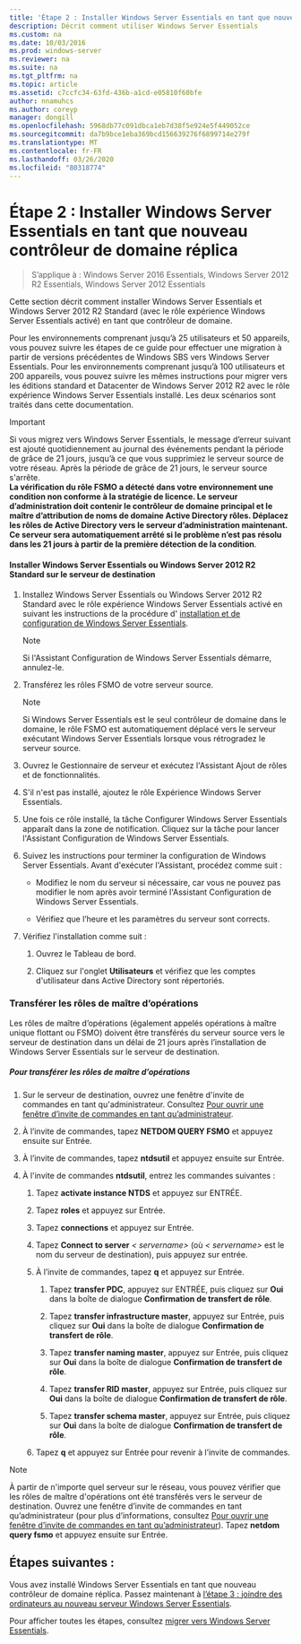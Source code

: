 ```yaml
---
title: 'Étape 2 : Installer Windows Server Essentials en tant que nouveau contrôleur de domaine réplica'
description: Décrit comment utiliser Windows Server Essentials
ms.custom: na
ms.date: 10/03/2016
ms.prod: windows-server
ms.reviewer: na
ms.suite: na
ms.tgt_pltfrm: na
ms.topic: article
ms.assetid: c7ccfc34-63fd-436b-a1cd-e05810f60bfe
author: nnamuhcs
ms.author: coreyp
manager: dongill
ms.openlocfilehash: 5968db77c091dbca1eb7d38f5e924e5f449052ce
ms.sourcegitcommit: da7b9bce1eba369bcd156639276f6899714e279f
ms.translationtype: MT
ms.contentlocale: fr-FR
ms.lasthandoff: 03/26/2020
ms.locfileid: "80318774"
---
```

# <a name="step-2-install-windows-server-essentials-as-a-new-replica-domain-controller"></a>Étape 2 : Installer Windows Server Essentials en tant que nouveau contrôleur de domaine réplica

>S’applique à : Windows Server 2016 Essentials, Windows Server 2012 R2 Essentials, Windows Server 2012 Essentials

Cette section décrit comment installer Windows Server Essentials et Windows Server 2012 R2 Standard (avec le rôle expérience Windows Server Essentials activé) en tant que contrôleur de domaine.  
  
 Pour les environnements comprenant jusqu’à 25 utilisateurs et 50 appareils, vous pouvez suivre les étapes de ce guide pour effectuer une migration à partir de versions précédentes de Windows SBS vers Windows Server Essentials. Pour les environnements comprenant jusqu’à 100 utilisateurs et 200 appareils, vous pouvez suivre les mêmes instructions pour migrer vers les éditions standard et Datacenter de Windows Server 2012 R2 avec le rôle expérience Windows Server Essentials installé. Les deux scénarios sont traités dans cette documentation.  
  
> [!IMPORTANT]
>  Si vous migrez vers Windows Server Essentials, le message d’erreur suivant est ajouté quotidiennement au journal des événements pendant la période de grâce de 21 jours, jusqu’à ce que vous supprimiez le serveur source de votre réseau. Après la période de grâce de 21 jours, le serveur source s'arrête. <br> **La vérification du rôle FSMO a détecté dans votre environnement une condition non conforme à la stratégie de licence. Le serveur d’administration doit contenir le contrôleur de domaine principal et le maître d’attribution de noms de domaine Active Directory rôles. Déplacez les rôles de Active Directory vers le serveur d’administration maintenant. Ce serveur sera automatiquement arrêté si le problème n’est pas résolu dans les 21 jours à partir de la première détection de la condition**.   
  
#### <a name="install-windows-server-essentials-or-windows-server-2012-r2-standard-on-the-destination-server"></a>Installer Windows Server Essentials ou Windows Server 2012 R2 Standard sur le serveur de destination  
  
1.  Installez Windows Server Essentials ou Windows Server 2012 R2 Standard avec le rôle expérience Windows Server Essentials activé en suivant les instructions de la procédure d' [installation et de configuration de Windows Server Essentials](../install/Install-and-Configure-Windows-Server-Essentials-or-Windows-Server-Essentials-Experience.md).  
  
    > [!NOTE]
    >  Si l'Assistant Configuration de Windows Server Essentials démarre, annulez-le.  
  
2.  Transférez les rôles FSMO de votre serveur source.  
  
    > [!NOTE]
    >  Si Windows Server Essentials est le seul contrôleur de domaine dans le domaine, le rôle FSMO est automatiquement déplacé vers le serveur exécutant Windows Server Essentials lorsque vous rétrogradez le serveur source.  
  
3.  Ouvrez le Gestionnaire de serveur et exécutez l'Assistant Ajout de rôles et de fonctionnalités.  
  
4.  S'il n'est pas installé, ajoutez le rôle Expérience Windows Server Essentials.  
  
5.  Une fois ce rôle installé, la tâche Configurer Windows Server Essentials apparaît dans la zone de notification. Cliquez sur la tâche pour lancer l'Assistant Configuration de Windows Server Essentials.  
  
6.  Suivez les instructions pour terminer la configuration de Windows Server Essentials. Avant d'exécuter l'Assistant, procédez comme suit :  
  
    -   Modifiez le nom du serveur si nécessaire, car vous ne pouvez pas modifier le nom après avoir terminé l'Assistant Configuration de Windows Server Essentials.  
  
    -   Vérifiez que l’heure et les paramètres du serveur sont corrects.  
  
7.  Vérifiez l'installation comme suit :  
  
    1.  Ouvrez le Tableau de bord.  
  
    2.  Cliquez sur l'onglet **Utilisateurs** et vérifiez que les comptes d'utilisateur dans Active Directory sont répertoriés.  
  
### <a name="transfer-the-operations-master-roles"></a>Transférer les rôles de maître d’opérations  
 Les rôles de maître d’opérations (également appelés opérations à maître unique flottant ou FSMO) doivent être transférés du serveur source vers le serveur de destination dans un délai de 21 jours après l’installation de Windows Server Essentials sur le serveur de destination.  
  
##### <a name="to-transfer-the-operations-master-roles"></a>Pour transférer les rôles de maître d’opérations  
  
1.  Sur le serveur de destination, ouvrez une fenêtre d'invite de commandes en tant qu'administrateur. Consultez [Pour ouvrir une fenêtre d’invite de commandes en tant qu’administrateur](https://technet.microsoft.com/library/cc947813\(v=WS.10\).aspx).  
  
2.  À l’invite de commandes, tapez **NETDOM QUERY FSMO** et appuyez ensuite sur Entrée.  
  
3.  À l’invite de commandes, tapez **ntdsutil** et appuyez ensuite sur Entrée.  
  
4.  À l'invite de commandes **ntdsutil**, entrez les commandes suivantes :  
  
    1.  Tapez **activate instance NTDS** et appuyez sur ENTRÉE.  
  
    2.  Tapez **roles** et appuyez sur Entrée.  
  
    3.  Tapez **connections** et appuyez sur Entrée.  
  
    4.  Tapez **Connect to server** *< servername\>* (où *< servername\>* est le nom du serveur de destination), puis appuyez sur entrée.  
  
    5.  À l’invite de commandes, tapez **q** et appuyez sur Entrée.  
  
        1.  Tapez **transfer PDC**, appuyez sur ENTRÉE, puis cliquez sur **Oui** dans la boîte de dialogue **Confirmation de transfert de rôle**.  
  
        2.  Tapez **transfer infrastructure master**, appuyez sur Entrée, puis cliquez sur **Oui** dans la boîte de dialogue **Confirmation de transfert de rôle**.  
  
        3.  Tapez **transfer naming master**, appuyez sur Entrée, puis cliquez sur **Oui** dans la boîte de dialogue **Confirmation de transfert de rôle**.  
  
        4.  Tapez **transfer RID master**, appuyez sur Entrée, puis cliquez sur **Oui** dans la boîte de dialogue **Confirmation de transfert de rôle**.  
  
        5.  Tapez **transfer schema master**, appuyez sur Entrée, puis cliquez sur **Oui** dans la boîte de dialogue **Confirmation de transfert de rôle**.  
  
    6.  Tapez **q** et appuyez sur Entrée pour revenir à l’invite de commandes.  
  
> [!NOTE]
>  À partir de n'importe quel serveur sur le réseau, vous pouvez vérifier que les rôles de maître d'opérations ont été transférés vers le serveur de destination. Ouvrez une fenêtre d’invite de commandes en tant qu’administrateur (pour plus d’informations, consultez [Pour ouvrir une fenêtre d’invite de commandes en tant qu’administrateur](https://technet.microsoft.com/library/cc947813\(v=WS.10\).aspx)). Tapez **netdom query fsmo** et appuyez ensuite sur Entrée.  
  
## <a name="next-steps"></a>Étapes suivantes :  
 Vous avez installé Windows Server Essentials en tant que nouveau contrôleur de domaine réplica. Passez maintenant à [l’étape 3 : joindre des ordinateurs au nouveau serveur Windows Server Essentials](Step-3--Join-computers-to-the-new-Windows-Server-Essentials-server.md).  
  
Pour afficher toutes les étapes, consultez [migrer vers Windows Server Essentials](Migrate-from-Previous-Versions-to-Windows-Server-Essentials-or-Windows-Server-Essentials-Experience.md).


